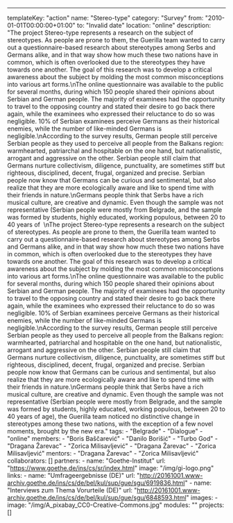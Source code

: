 ---
  templateKey: "action"
  name: "Stereo-type"
  category: "Survey"
  from: "2010-01-01T00:00:00+01:00"
  to: "Invalid date"
  location: "online"
  description: "The project Stereo-type represents a research on the subject of stereotypes. As people are prone to them, the Guerilla team wanted to carry out a questionnaire-based research about stereotypes among Serbs and Germans alike, and in that way show how much these two nations have in common, which is often overlooked due to the stereotypes they have towards one another. The goal of this research was to develop a critical awareness about the subject by molding the most common misconceptions into various art forms.\nThe online questionnaire was available to the public for several months, during which 150 people shared their opinions about Serbian and German people. The majority of examinees had the opportunity to travel to the opposing country and stated their desire to go back there again, while the examinees who expressed their reluctance to do so was negligible. 10% of Serbian examinees perceive Germans as their historical enemies, while the number of like-minded Germans is negligible.\nAccording to the survey results, German people still perceive Serbian people as they used to perceive all people from the Balkans region: warmhearted, patriarchal and hospitable on the one hand, but nationalistic, arrogant and aggressive on the other. Serbian people still claim that Germans nurture collectivism, diligence, punctuality, are sometimes stiff but righteous, disciplined, decent, frugal, organized and precise. Serbian people now know that Germans can be curious and sentimental, but also realize that they are more ecologically aware and like to spend time with their friends in nature.\nGermans people think that Serbs have a rich musical culture, are creative and dynamic. Even though the sample was not representative (Serbian people were mostly from Belgrade, and the sample was formed by students, highly educated, working populous, between 20 to 40 years of  \nThe project Stereo-type represents a research on the subject of stereotypes. As people are prone to them, the Guerilla team wanted to carry out a questionnaire-based research about stereotypes among Serbs and Germans alike, and in that way show how much these two nations have in common, which is often overlooked due to the stereotypes they have towards one another. The goal of this research was to develop a critical awareness about the subject by molding the most common misconceptions into various art forms.\nThe online questionnaire was available to the public for several months, during which 150 people shared their opinions about Serbian and German people. The majority of examinees had the opportunity to travel to the opposing country and stated their desire to go back there again, while the examinees who expressed their reluctance to do so was negligible. 10% of Serbian examinees perceive Germans as their historical enemies, while the number of like-minded Germans is negligible.\nAccording to the survey results, German people still perceive Serbian people as they used to perceive all people from the Balkans region: warmhearted, patriarchal and hospitable on the one hand, but nationalistic, arrogant and aggressive on the other. Serbian people still claim that Germans nurture collectivism, diligence, punctuality, are sometimes stiff but righteous, disciplined, decent, frugal, organized and precise. Serbian people now know that Germans can be curious and sentimental, but also realize that they are more ecologically aware and like to spend time with their friends in nature.\nGermans people think that Serbs have a rich musical culture, are creative and dynamic. Even though the sample was not representative (Serbian people were mostly from Belgrade, and the sample was formed by students, highly educated, working populous, between 20 to 40 years of age), the Guerilla team noticed no distinctive change in stereotypes among these two nations, with the exception of a few novel moments, brought by the new era."
  tags: 
    - "Belgrade"
    - "Dialogue"
    - "online"
  members: 
    - "Boris Baščarević"
    - "Danilo Borišić"
    - "Turbo God"
    - "Dragana Žarevac"
    - "Zorica Milisavljević"
    - "Dragana Žarevac"
    - "Zorica Milisavljević"
  mentors: 
    - "Dragana Žarevac"
    - "Zorica Milisavljević"
  collaborators: []
  partners: 
    - 
      name: "Goethe-Institut"
      url: "https://www.goethe.de/ins/cs/sr/index.html"
      image: "/img/gi-logo.png"
  links: 
    - 
      name: "Umfrageergebnisse (DE)"
      url: "http://20161001.www-archiv.goethe.de/ins/cs/de/bel/kul/sup/gue/sgu/6919836.html"
    - 
      name: "Interviews zum Thema Vorurteile (DE)"
      url: "http://20161001.www-archiv.goethe.de/ins/cs/de/bel/kul/sup/gue/sgu/6848593.html"
  images: 
    - 
      image: "/img/A_pixabay_CC0-Creative-Commons.jpg"
  modules: ""
  projects: []
